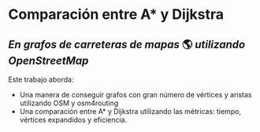 # Comparación entre A* y Dijkstra
## _En grafos de carreteras de mapas_ 🌎 _utilizando OpenStreetMap_

Este trabajo aborda:

- Una manera de conseguir grafos con gran número de vértices y aristas utilizando OSM y osm4routing
- Una comparación entre A* y Dijkstra utilizando las métricas: tiempo, vértices expandidos y eficiencia. 

